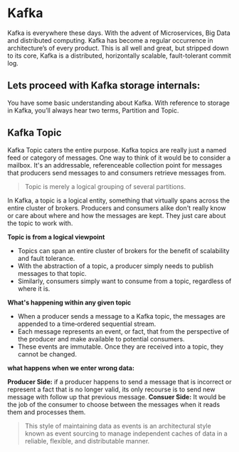# Kafka
Kafka is everywhere these days. With the advent of Microservices, Big Data and distributed computing. Kafka has become a regular occurrence in architecture’s of every product. This is all well and great, but stripped down to its core, Kafka is a distributed, horizontally scalable, fault-tolerant commit log.

## Lets proceed with Kafka storage internals:
You have some basic understanding about Kafka. With reference to storage in Kafka, you’ll always hear two terms, Partition and Topic.

 ## Kafka Topic
 Kafka Topic caters the entire purpose. Kafka topics are really just a named feed or category of messages. One way to think of it would be to consider a mailbox. It's an addressable, referenceable collection point for messages that producers send messages to and consumers retrieve messages from. 

> Topic is merely a logical grouping of several partitions.

In Kafka, a topic is a logical entity, something that virtually spans across the entire cluster of brokers. Producers and consumers alike don't really know or care about where and how the messages are kept. They just care about the topic to work with.

 **Topic is from a logical viewpoint**

 - Topics can span an entire cluster of brokers for the benefit of
   scalability and fault tolerance.
 - With the abstraction of a topic, a producer simply needs to publish
   messages to that topic.
 - Similarly, consumers simply want to consume from a topic, regardless
   of where it is.

**What's happening within any given topic**

 - When a producer sends a message to a Kafka topic, the messages are appended to a time‑ordered sequential stream.
 - Each message represents an event, or fact, that from the perspective of the producer and make available to potential consumers.
 - These events are immutable. Once they are received into a topic, they cannot be changed.

**what happens when we enter wrong data:**

**Producer Side:** if a producer happens to send a message that is incorrect or represent a fact that is no longer valid, its only recourse is to send new message with follow up that previous message.
**Consuer Side:** It would be the job of the consumer to choose between the messages when it reads them and processes them.

> This style of maintaining data as events is an architectural style
> known as event sourcing to manage independent caches of data in a
> reliable, flexible, and distributable manner.

 
	 

<!--stackedit_data:
eyJoaXN0b3J5IjpbLTE2MzQ3NTM3MTUsMTE4NTU3NzA3MCwtMj
A1NDQ4NjY4MSwtNDcwNDUyNjA4LDY1MDg5ODE4LC0yMDg4NzQ2
NjEyLC0yMDg4NzQ2NjEyLC0xMTcxOTI4NDUsOTMzMzA5Nzg3LD
EyMTg0NzY1MDksLTE3Mzg0MTQwMywtODgxMDQyNTYxLC0yMDE0
MzIyODM1LC0zNzMzMjc1NDcsMjM2OTE4NDQ1LC04NTEwODA4NT
UsLTE5NzU2ODE1MzQsLTIwMzU4MjAzNDYsLTQ1Mzg0NjI2NCwt
MTgwODMzMTE5NF19
-->